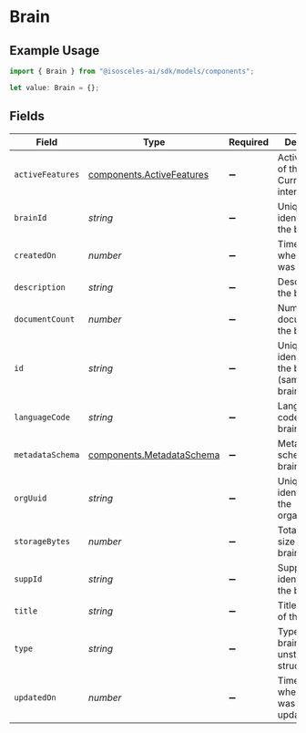 # Brain

## Example Usage

```typescript
import { Brain } from "@isosceles-ai/sdk/models/components";

let value: Brain = {};
```

## Fields

| Field                                                                  | Type                                                                   | Required                                                               | Description                                                            |
| ---------------------------------------------------------------------- | ---------------------------------------------------------------------- | ---------------------------------------------------------------------- | ---------------------------------------------------------------------- |
| `activeFeatures`                                                       | [components.ActiveFeatures](../../models/components/activefeatures.md) | :heavy_minus_sign:                                                     | Active features of the brain. Currently used internally                |
| `brainId`                                                              | *string*                                                               | :heavy_minus_sign:                                                     | Unique identifier for the brain                                        |
| `createdOn`                                                            | *number*                                                               | :heavy_minus_sign:                                                     | Timestamp when the brain was created                                   |
| `description`                                                          | *string*                                                               | :heavy_minus_sign:                                                     | Description of the brain                                               |
| `documentCount`                                                        | *number*                                                               | :heavy_minus_sign:                                                     | Number of documents in the brain                                       |
| `id`                                                                   | *string*                                                               | :heavy_minus_sign:                                                     | Unique identifier for the brain (same as brain_id)                     |
| `languageCode`                                                         | *string*                                                               | :heavy_minus_sign:                                                     | Language code of the brain                                             |
| `metadataSchema`                                                       | [components.MetadataSchema](../../models/components/metadataschema.md) | :heavy_minus_sign:                                                     | Metadata schema for the brain                                          |
| `orgUuid`                                                              | *string*                                                               | :heavy_minus_sign:                                                     | Unique identifier for the organization                                 |
| `storageBytes`                                                         | *number*                                                               | :heavy_minus_sign:                                                     | Total storage size of the brain in bytes                               |
| `suppId`                                                               | *string*                                                               | :heavy_minus_sign:                                                     | Supplementary identifier for the brain                                 |
| `title`                                                                | *string*                                                               | :heavy_minus_sign:                                                     | Title or name of the brain                                             |
| `type`                                                                 | *string*                                                               | :heavy_minus_sign:                                                     | Type of the brain (e.g., unstructured, structured)                     |
| `updatedOn`                                                            | *number*                                                               | :heavy_minus_sign:                                                     | Timestamp when the brain was last updated                              |
